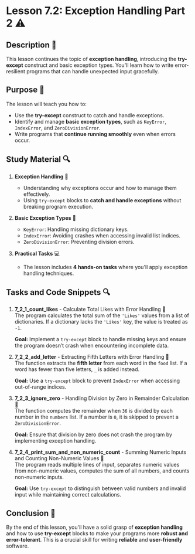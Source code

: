 # Lesson 7.2: Exception Handling Part 2 ⚠️

## Description 📝

This lesson continues the topic of **exception handling**, introducing the **try-except** construct and basic exception types.
You'll learn how to write error-resilient programs that can handle unexpected input gracefully.

## Purpose 🎯

The lesson will teach you how to:

-   Use the **try-except** construct to catch and handle exceptions.
-   Identify and manage **basic exception types**, such as `KeyError`, `IndexError`, and `ZeroDivisionError`.
-   Write programs that **continue running smoothly** even when errors occur.

## Study Material 🔍

1. **Exception Handling** 🚨

    - Understanding why exceptions occur and how to manage them effectively.
    - Using `try-except` blocks to **catch and handle exceptions** without breaking program execution.

2. **Basic Exception Types** 📝

    - `KeyError`: Handling missing dictionary keys.
    - `IndexError`: Avoiding crashes when accessing invalid list indices.
    - `ZeroDivisionError`: Preventing division errors.

3. **Practical Tasks** 💻
    - The lesson includes **4 hands-on tasks** where you'll apply exception handling techniques.

## Tasks and Code Snippets 🔍

1. **7_2_1_count_likes** - Calculate Total Likes with Error Handling 📝  
   The program calculates the total sum of the `'Likes'` values from a list of dictionaries. If a dictionary lacks the `'Likes'` key, the value is treated as `-1`.

    **Goal:** Implement a `try-except` block to handle missing keys and ensure the program doesn’t crash when encountering incomplete data.

2. **7_2_2_add_letter** - Extracting Fifth Letters with Error Handling 📝  
   The function extracts the **fifth letter** from each word in the `food` list. If a word has fewer than five letters, `_` is added instead.

    **Goal:** Use a `try-except` block to prevent `IndexError` when accessing out-of-range indices.

3. **7_2_3_ignore_zero** - Handling Division by Zero in Remainder Calculation 📝  
   The function computes the remainder when `36` is divided by each number in the `numbers` list. If a number is `0`, it is skipped to prevent a `ZeroDivisionError`.

    **Goal:** Ensure that division by zero does not crash the program by implementing exception handling.

4. **7_2_4_print_sum_and_non_numeric_count** - Summing Numeric Inputs and Counting Non-Numeric Values 📝  
   The program reads multiple lines of input, separates numeric values from non-numeric values, computes the sum of all numbers, and counts non-numeric inputs.

    **Goal:** Use `try-except` to distinguish between valid numbers and invalid input while maintaining correct calculations.

## Conclusion 🚀

By the end of this lesson, you'll have a solid grasp of **exception handling** and how to use **try-except** blocks to make your programs more **robust and error-tolerant**.
This is a crucial skill for writing **reliable** and **user-friendly** software.
